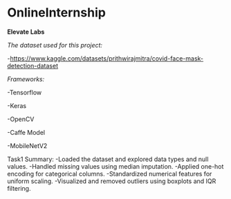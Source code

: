 # OnlineInternship
<b>Elevate Labs</b>

<i>The dataset used for this project:</i>

-https://www.kaggle.com/datasets/prithwirajmitra/covid-face-mask-detection-dataset

<i>Frameworks:</i>

-Tensorflow

-Keras

-OpenCV

-Caffe Model

-MobileNetV2

Task1 Summary:
-Loaded the dataset and explored data types and null values.
-Handled missing values using median imputation.
-Applied one-hot encoding for categorical columns.
-Standardized numerical features for uniform scaling.
-Visualized and removed outliers using boxplots and IQR filtering.
